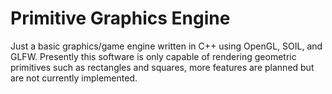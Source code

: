 # Primitive Graphics Engine

Just a basic graphics/game engine written in C++ using OpenGL, SOIL, and GLFW. Presently this software is only capable
of rendering geometric primitives such as rectangles and squares, more features are planned but are not
currently implemented.
